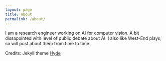 ```yaml
---
layout: page
title: About
permalink: /about/
---
```

I am a research engineer working on AI for computer vision. A bit dissapointed with level of public debate about AI.
I also like West-End plays, so will post about them from time to time.

Credits: Jekyll theme [Hyde](https://github.com/poole/hyde)

